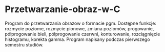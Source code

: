 # Przetwarzanie-obraz-w-C
Program do przetwarzania obrazow o formacie pgm. Dostępne funkcje: rozmycie poziome, rozmycie pionowe, zmiana poziomów, progowanie, półprogowanie bieli, półprogowanie czerwni, konturowanie, rozciągnięcie histogramu, korekta gamma. Program napisany podczas pierwszego semestru studiów.

